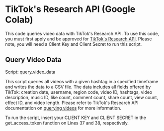 # TikTok's Research API (Google Colab)

This code queries video data with TikTok's Research API. To use this code, you must first apply and be approved for [TikTok's Research API](https://developers.tiktok.com/products/research-api/). Please note, you will need a Client Key and Client Secret to run this script.

## Query Video Data
Script: query_video_data

This script queries all videos with a given hashtag in a specified timeframe and writes the data to a CSV file. The data includes all fields offered by TikTok: creation date, username, region code, video ID, hashtags, video description, music ID, like count, comment count, share count, view count, effect ID, and video length. Please refer to TikTok's Research API documentation on [querying videos](https://developers.tiktok.com/doc/research-api-specs-query-videos/) for more information.

To run the script, insert your CLIENT KEY and CLIENT SECRET in the get_access_token function on Lines 37 and 38, respectively.
